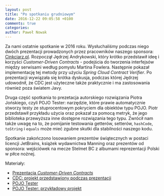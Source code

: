```yaml
---
layout: post
title: "Po spotkaniu grudniowym"
date: 2016-12-22 09:05:58 +0100
comments: true
categories: 
author: Paweł Nowak
---
```

Za nami ostatnie spotkanie w 2016 roku. Wysłuchaliśmy podczas niego dwóch prezentacji prowadzonych przez pracowników naszego sponsora: 
<a href="http://www.cinkciarz.pl/" traget="_blank">Cinkciarz.pl</a>. Rozpoczął Jędrzej Andrykowski, który krótko przedstawił ideę i korzyści
<i>Customer-Driven Contracts</i> - podejścia do tworzenia interfejsów między serwisami według pomysłu Martina Fowlera. Następnie pokazał 
implementację tej metody przy użyciu <i>Spring Cloud Contract Verifier</i>. Po prezentacji wywiązała się krótka dyskusja, podczas której
Jędrzej udowodnił, że CDC jest użyteczne także praktycznie i ma zastosowania również poza światem Javy.

Druga część spotkania to prezetacja autorskiego rozwiązania Piotra Jońskiego, czyli POJO Tester: narzędzie, które prawie automatycznie
stworzy testy ze stuprocentowym pokryciem dla obiektów typu POJO. Piotr przedstawił przykładu użycia oraz pokazał za pomocą metryk, że
jego biblioteka przewyższa inne dostępne rozwiązania tego typu. Zwrócił nam także uwagę na to, że pomijanie testowania getterów, setterów, 
<code>hashCode</code>, <code>toString</code> i <code>equals</code> może mieć zgubne skutki dla stabilności naszego kodu.

<!-- more --> 

Spotkanie zakończono losowaniem prezentów świątecznych w postaci licencji JetBrains, książek wydawnictwa Manning oraz prezentów od sponsora:
wejściówek na mecze Stelmet BC z albumami reprezentacji Polski w piłce nożnej.

<p>Materiały:
<ul>
<li><a href="files/cdc2.html">Prezentacja <i>Customer-Driven Contracts</i></a></li>
<li><a href="https://github.com/zielona-gora-jug/consumer-driven-contracts">CDC: projekt przedstawiony podczas prezentacji</a>
<li><a href="http://pojo.pl">POJO Tester</a></li>
<li><a href="https://github.com/zielona-gora-jug/pojo-tester-jug">POJO Tester: przykładowy projekt</a></li>
</ul>
